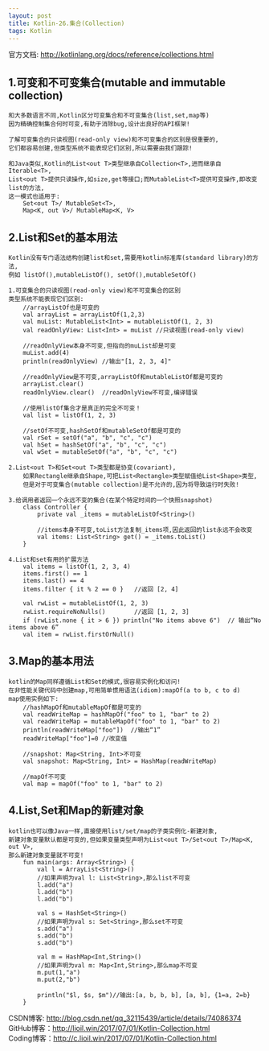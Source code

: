 ```yaml
---
layout: post
title: Kotlin-26.集合(Collection)
tags: Kotlin
---
```

官方文档: http://kotlinlang.org/docs/reference/collections.html
    
## 1.可变和不可变集合(mutable and immutable collection)
    和大多数语言不同,Kotlin区分可变集合和不可变集合(list,set,map等)
    因为精确控制集合何时可变,有助于消除bug,设计出良好的API框架!

    了解可变集合的只读视图(read-only view)和不可变集合的区别是很重要的,
    它们都容易创建,但类型系统不能表现它们区别,所以需要由我们跟踪!

    和Java类似,Kotlin的List<out T>类型继承自Collection<T>,进而继承自Iterable<T>,
    List<out T>提供只读操作,如size,get等接口;而MutableList<T>提供可变操作,即改变list的方法,
    这一模式也适用于:
        Set<out T>/ MutableSet<T>, 
        Map<K, out V>/ MutableMap<K, V>

    
## 2.List和Set的基本用法
    Kotlin没有专门语法结构创建list和set,需要用kotlin标准库(standard library)的方法,
    例如 listOf(),mutableListOf(), setOf(),mutableSetOf()

    1.可变集合的只读视图(read-only view)和不可变集合的区别
    类型系统不能表现它们区别:
        //arrayListOf也是可变的
        val arrayList = arrayListOf(1,2,3)
        val muList: MutableList<Int> = mutableListOf(1, 2, 3)
        val readOnlyView: List<Int> = muList //只读视图(read-only view)

        //readOnlyView本身不可变,但指向的muList却是可变
        muList.add(4)
        println(readOnlyView) //输出"[1, 2, 3, 4]"

        //readOnlyView是不可变,arrayListOf和mutableListOf都是可变的
        arrayList.clear()
        readOnlyView.clear()  //readOnlyView不可变,编译错误

        //使用listOf集合才是真正的完全不可变！
        val list = listOf(1, 2, 3)

        //setOf不可变,hashSetOf和mutableSetOf都是可变的
        val rSet = setOf("a", "b", "c", "c")
        val hSet = hashSetOf("a", "b", "c", "c")
        val wSet = mutableSetOf("a", "b", "c", "c")    

    2.List<out T>和Set<out T>类型都是协变(covariant),
        如果Rectangle继承自Shape,可把List<Rectangle>类型赋值给List<Shape>类型,
        但是对于可变集合(mutable collection)是不允许的,因为将导致运行时失败!

    3.给调用者返回一个永远不变的集合(在某个特定时间的一个快照snapshot)
        class Controller {            
            private val _items = mutableListOf<String>()

            //items本身不可变,toList方法复制_items项,因此返回的list永远不会改变
            val items: List<String> get() = _items.toList()
        }

    4.List和set有用的扩展方法
        val items = listOf(1, 2, 3, 4)
        items.first() == 1
        items.last() == 4
        items.filter { it % 2 == 0 }   //返回 [2, 4]

        val rwList = mutableListOf(1, 2, 3)
        rwList.requireNoNulls()        //返回 [1, 2, 3]
        if (rwList.none { it > 6 }) println("No items above 6")  // 输出“No items above 6”
        val item = rwList.firstOrNull()

## 3.Map的基本用法
    kotlin的Map同样遵循List和Set的模式,很容易实例化和访问!
    在非性能关键代码中创建map,可用简单惯用语法(idiom):mapOf(a to b, c to d)
    map使用实例如下:
        //hashMapOf和mutableMapOf都是可变的
        val readWriteMap = hashMapOf("foo" to 1, "bar" to 2)
        val readWriteMap = mutableMapOf("foo" to 1, "bar" to 2)
        println(readWriteMap["foo"])  //输出“1”
        readWriteMap["foo"]=0 //改变值

        //snapshot: Map<String, Int>不可变
        val snapshot: Map<String, Int> = HashMap(readWriteMap)

        //mapOf不可变
        val map = mapOf("foo" to 1, "bar" to 2)

## 4.List,Set和Map的新建对象
    kotlin也可以像Java一样,直接使用list/set/map的子类实例化-新建对象,
    新建对象变量默认都是可变的,但如果变量类型声明为List<out T>/Set<out T>/Map<K, out V>,
    那么新建对象变量就不可变!
        fun main(args: Array<String>) {
            val l = ArrayList<String>()
            //如果声明为val l: List<String>,那么list不可变
            l.add("a")
            l.add("b")
            l.add("b")
            
            val s = HashSet<String>()
            //如果声明为val s: Set<String>,那么set不可变
            s.add("a")
            s.add("b")
            s.add("b")
            
            val m = HashMap<Int,String>()
            //如果声明为val m: Map<Int,String>,那么map不可变
            m.put(1,"a")
            m.put(2,"b")
            
            println("$l, $s, $m")//输出:[a, b, b, b], [a, b], {1=a, 2=b}
        }

CSDN博客: http://blog.csdn.net/qq_32115439/article/details/74086374   
GitHub博客：http://lioil.win/2017/07/01/Kotlin-Collection.html   
Coding博客：http://c.lioil.win/2017/07/01/Kotlin-Collection.html